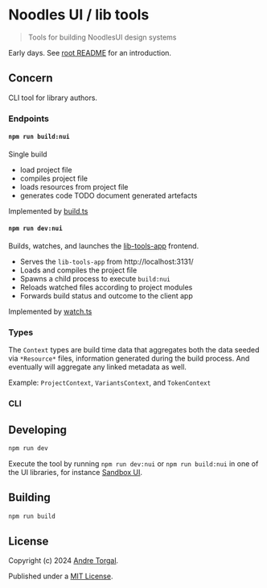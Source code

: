 # Noodles UI / lib tools

> Tools for building NoodlesUI design systems

Early days. See [root README](../../../README.md) for an introduction.

## Concern

CLI tool for library authors.

### Endpoints

#### `npm run build:nui`

Single build

- load project file
- compiles project file
- loads resources from project file
- generates code TODO document generated artefacts

Implemented by [build.ts](./src/cli/build.ts)

#### `npm run dev:nui`

Builds, watches, and launches the [lib-tools-app](../lib-tools-app/README.md) frontend.

- Serves the `lib-tools-app` from http://localhost:3131/
- Loads and compiles the project file
- Spawns a child process to execute `build:nui`
- Reloads watched files according to project modules
- Forwards build status and outcome to the client app

Implemented by [watch.ts](./src/cli/watch.ts)

### Types

The `Context` types are build time data that aggregates both the data seeded
via `*Resource*` files, information generated during the build process. And
eventually will aggregate any linked metadata as well.

Example: `ProjectContext`, `VariantsContext`, and `TokenContext`

### CLI

## Developing

```bash
npm run dev
```

Execute the tool by running `npm run dev:nui` or `npm run build:nui` in one of the UI libraries, for instance [Sandbox UI](../../libs/sandbox-ui/README.md).

## Building

```bash
npm run build
```

## License

Copyright (c) 2024 [Andre Torgal](https://andretorgal.com/).

Published under a [MIT License](https://andrezero.mit-license.org/2024).
